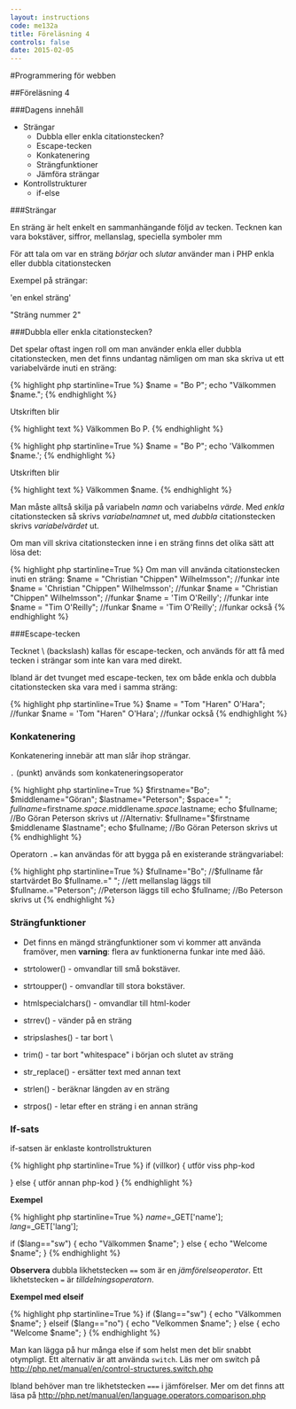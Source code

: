 ```yaml
---
layout: instructions
code: me132a
title: Föreläsning 4
controls: false
date: 2015-02-05
---
```


#Programmering för webben

##Föreläsning 4

###Dagens innehåll

- Strängar
    - Dubbla eller enkla citationstecken?
    - Escape-tecken
    - Konkatenering
    - Strängfunktioner
    - Jämföra strängar
- Kontrollstrukturer
    - if-else

###Strängar

En sträng är helt enkelt en sammanhängande följd av tecken.
Tecknen kan vara bokstäver, siffror, mellanslag, speciella
symboler mm

För att tala om var en sträng *börjar* och *slutar* använder man
i PHP enkla eller dubbla citationstecken

Exempel på strängar:

'en enkel sträng'

"Sträng nummer 2"

###Dubbla eller enkla citationstecken?

Det spelar oftast ingen roll om man använder enkla eller
dubbla citationstecken, men det finns undantag nämligen om man ska skriva ut ett variabelvärde inuti en sträng:

{% highlight php  startinline=True %}
$name = "Bo P";
echo "Välkommen $name.";
{% endhighlight %}

Utskriften blir

{% highlight text %}
Välkommen Bo P.
{% endhighlight %}

{% highlight php  startinline=True %}
$name = "Bo P";
echo 'Välkommen $name.';
{% endhighlight %}

Utskriften blir

{% highlight text %}
Välkommen $name.
{% endhighlight %}

Man måste alltså skilja på variabeln *namn* och variabelns *värde*. Med *enkla* citationstecken så skrivs *variabelnamnet* ut, med *dubbla* citationstecken skrivs *variabelvärdet* ut. 

Om man vill skriva citationstecken inne i en sträng finns det olika sätt att lösa det:

{% highlight php  startinline=True %}
Om man vill använda citationstecken inuti en sträng:
$name = "Christian "Chippen" Wilhelmsson"; //funkar inte
$name = 'Christian "Chippen" Wilhelmsson'; //funkar
$name = "Christian \"Chippen\" Wilhelmsson"; //funkar
$name = 'Tim O'Reilly'; //funkar inte
$name = "Tim O'Reilly"; //funkar
$name = 'Tim O\'Reilly'; //funkar också
{% endhighlight %}

###Escape-tecken

Tecknet \ (backslash) kallas för escape-tecken, och används för att få med tecken i strängar som inte kan vara med direkt.

Ibland är det tvunget med escape-tecken, tex om både
enkla och dubbla citationstecken ska vara med i
samma sträng:

{% highlight php  startinline=True %}
$name = "Tom \"Haren\" O'Hara"; //funkar
$name = 'Tom "Haren" O\'Hara'; //funkar också
{% endhighlight %}

### Konkatenering

Konkatenering innebär att man slår ihop strängar.

`.` (punkt) används som konkateneringsoperator

{% highlight php  startinline=True %}
$firstname="Bo";
$middlename="Göran";
$lastname="Peterson";
$space=" ";
$fullname=$firstname.$space.$middlename.$space.$lastname;
echo $fullname; //Bo Göran Peterson skrivs ut
//Alternativ:
$fullname="$firstname $middlename $lastname";
echo $fullname; //Bo Göran Peterson skrivs ut
{% endhighlight %}

Operatorn `.=` kan användas för att bygga på en
existerande strängvariabel:

{% highlight php  startinline=True %}
$fullname="Bo"; //$fullname får startvärdet Bo
$fullname.=" "; //ett mellanslag läggs till
$fullname.="Peterson"; //Peterson läggs till
echo $fullname; //Bo Peterson skrivs ut
{% endhighlight %}

### Strängfunktioner

- Det finns en mängd strängfunktioner som vi kommer att använda
framöver, men **varning**: flera av funktionerna funkar inte med åäö.

- strtolower() - omvandlar till små bokstäver.
- strtoupper() - omvandlar till stora bokstäver.
- htmlspecialchars() - omvandlar till html-koder
- strrev() - vänder på en sträng
- stripslashes() - tar bort \
- trim() - tar bort "whitespace" i början och slutet av sträng
- str_replace() - ersätter text med annan text
- strlen() - beräknar längden av en sträng
- strpos() - letar efter en sträng i en annan sträng


### If-sats

if-satsen är enklaste
kontrollstrukturen

{% highlight php  startinline=True %}
if (villkor) {
	utför viss php-kod
	} else {
	utför annan php-kod}
{% endhighlight %}


**Exempel**

{% highlight php  startinline=True %}
$name=$_GET['name'];
$lang=$_GET['lang'];

if ($lang=="sw") {
	echo "Välkommen $name";
} else {
	echo "Welcome $name";}
{% endhighlight %}

**Observera** dubbla likhetstecken `==` som är
en *jämförelseoperator*. Ett likhetstecken `=` är *tilldelningsoperatorn*.

**Exempel med elseif**

{% highlight php  startinline=True %}
if ($lang=="sw") {
	echo "Välkommen $name";
} elseif ($lang=="no") {
	echo "Velkommen $name";} else {
	echo "Welcome $name";}
{% endhighlight %}

Man kan lägga på hur många else if som helst men det blir snabbt otympligt. Ett alternativ är att använda `switch`. Läs mer om switch på <http://php.net/manual/en/control-structures.switch.php>

Ibland behöver man tre likhetstecken `===` i jämförelser. Mer om det finns att läsa på <http://php.net/manual/en/language.operators.comparison.php>
